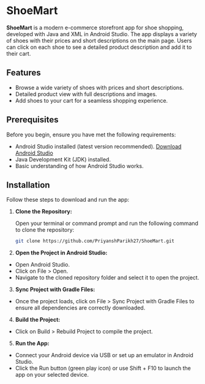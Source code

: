 # ShoeMart

**ShoeMart** is a modern e-commerce storefront app for shoe shopping, developed with Java and XML in Android Studio. The app displays a variety of shoes with their prices and short descriptions on the main page. Users can click on each shoe to see a detailed product description and add it to their cart.

## Features

- Browse a wide variety of shoes with prices and short descriptions.
- Detailed product view with full descriptions and images.
- Add shoes to your cart for a seamless shopping experience.

## Prerequisites

Before you begin, ensure you have met the following requirements:

- Android Studio installed (latest version recommended). [Download Android Studio](https://developer.android.com/studio)
- Java Development Kit (JDK) installed.
- Basic understanding of how Android Studio works.

## Installation

Follow these steps to download and run the app:

1. **Clone the Repository:**

   Open your terminal or command prompt and run the following command to clone the repository:

   ```bash
   git clone https://github.com/PriyanshParikh27/ShoeMart.git
   ```
2. **Open the Project in Android Studio:**

  - Open Android Studio.
  - Click on File > Open.
  - Navigate to the cloned repository folder and select it to open the project.

3. **Sync Project with Gradle Files:**

  - Once the project loads, click on File > Sync Project with Gradle Files to ensure all dependencies are correctly downloaded.

4. **Build the Project:**

  - Click on Build > Rebuild Project to compile the project.

5. **Run the App:**

  - Connect your Android device via USB or set up an emulator in Android Studio.
  - Click the Run button (green play icon) or use Shift + F10 to launch the app on your selected device.
